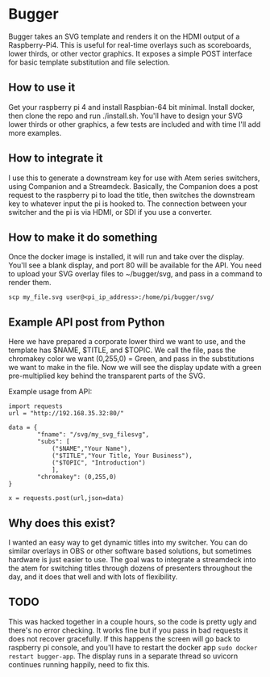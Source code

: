 # Bugger
Bugger takes an SVG template and renders it on the HDMI output of a Raspberry-Pi4.   This is useful for real-time overlays such as scoreboards, lower thirds, or other vector graphics.   It exposes a simple POST interface for basic template substitution and file selection.

## How to use it
Get your raspberry pi 4 and install Raspbian-64 bit minimal.   Install docker, then clone the repo and run ./install.sh.   You'll have to design your SVG lower thirds or other graphics, a few tests are included and with time I'll add more examples.

## How to integrate it
I use this to generate a downstream key for use with Atem series switchers, using Companion and a Streamdeck.   Basically, the Companion does a post request to the raspberry pi to load the title, then switches the downstream key to whatever input the pi is hooked to.   The connection between your switcher and the pi is via HDMI, or SDI if you use a converter.

## How to make it do something
Once the docker image is installed, it will run and take over the display.   You'll see a blank display, and port 80 will be available for the API.   You need to upload your SVG overlay files to ~/bugger/svg, and pass in a command to render them.
```
scp my_file.svg user@<pi_ip_address>:/home/pi/bugger/svg/
```


## Example API post from Python
Here we have prepared a corporate lower third we want to use, and the template has $NAME, $TITLE, and $TOPIC.   We call the file, pass the chromakey color we want (0,255,0) = Green, and pass in the substitutions we want to make in the file.   Now we will see the display update with a green pre-multiplied key behind the transparent parts of the SVG.

Example usage from API:
```
import requests
url = "http://192.168.35.32:80/"

data = {
        "fname": "/svg/my_svg_filesvg",
        "subs": [
            ("$NAME","Your Name"),
            ("$TITLE","Your Title, Your Business"),
            ("$TOPIC", "Introduction")
            ],
        "chromakey": (0,255,0)
}

x = requests.post(url,json=data)
```


## Why does this exist?
I wanted an easy way to get dynamic titles into my switcher.   You can do similar overlays in OBS or other software based solutions, but sometimes hardware is just easier to use.   The goal was to integrate a streamdeck into the atem for switching titles through dozens of presenters throughout the day, and it does that well and with lots of flexibility.


## TODO 
This was hacked together in a couple hours, so the code is pretty ugly and there's no error checking.  It works fine but if you pass in bad requests it does not recover gracefully.  If this happens the screen will go back to raspberry pi console, and you'll have to restart the docker app ```sudo docker restart bugger-app```.   The display runs in a separate thread so uvicorn continues running happily, need to fix this. 
